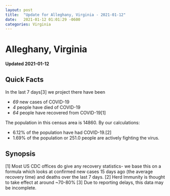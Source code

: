 ```yaml
---
layout: post
title:  "Update for Alleghany, Virginia - 2021-01-12"
date:   2021-01-12 01:01:29 -0600
categories: Virginia
---
```


# Alleghany, Virginia
#### Updated 2021-01-12

## Quick Facts

In the last 7 days[3] we project there have been
- *69* new cases of COVID-19
- *4* people have died of COVID-19
- *64* people have recovered from COVID-19[1]

The population in this census area is 14860. By our calculations:
- 6.12% of the population have had COVID-19.[2]
- 1.69% of the population or 251.0 people are actively fighting the virus.

## Synopsis




[1] Most US CDC offices do give any recovery statistics- we base this on a formula which looks at confirmed new cases
15 days ago (the average recovery time) and deaths over the last 7 days.
[2] Herd Immunity is thought to take effect at around ~70-80%
[3] Due to reporting delays, this data may be incomplete. 
    